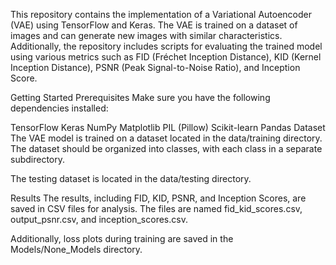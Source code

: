This repository contains the implementation of a Variational Autoencoder (VAE) using TensorFlow and Keras. The VAE is trained on a dataset of images and can generate new images with similar characteristics. Additionally, the repository includes scripts for evaluating the trained model using various metrics such as FID (Fréchet Inception Distance), KID (Kernel Inception Distance), PSNR (Peak Signal-to-Noise Ratio), and Inception Score.

Getting Started
Prerequisites
Make sure you have the following dependencies installed:

TensorFlow
Keras
NumPy
Matplotlib
PIL (Pillow)
Scikit-learn
Pandas
Dataset
The VAE model is trained on a dataset located in the data/training directory. The dataset should be organized into classes, with each class in a separate subdirectory.

The testing dataset is located in the data/testing directory.

Results
The results, including FID, KID, PSNR, and Inception Scores, are saved in CSV files for analysis. The files are named fid_kid_scores.csv, output_psnr.csv, and inception_scores.csv.

Additionally, loss plots during training are saved in the Models/None_Models directory.
